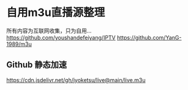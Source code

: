 # 自用m3u直播源整理
所有内容为互联网收集，只为自用...
https://github.com/youshandefeiyang/IPTV
https://github.com/YanG-1989/m3u
## Github 静态加速
https://cdn.jsdelivr.net/gh/jyoketsu/live@main/live.m3u